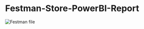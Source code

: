# Festman-Store-PowerBI-Report

![Festman file](https://user-images.githubusercontent.com/53222813/119811594-eb192480-bf04-11eb-8f3c-f4ccfc8a1dfb.png)

